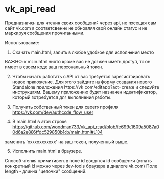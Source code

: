 # vk_api_read

Предназначен для чтения своих сообщений через api, не посещая сам сайт vk.com и соответсвенно не обновляя свой онлайн статус и не маркируя сообщения прочитанными.

Использование: 
1) Скачать main.html, залить в любое удобное для исполнения место

ВАЖНО: к main.html никто кроме вас не должен иметь доступ, тк он имеет в своем коде ваш персональный токен.

2) Чтобы начать работать с API от вас требуется зарегистрировать новое приложение. Для этого зайдите на форму создания нового Standalone приложения https://vk.com/editapp?act=create и следуйте инструкциям. Вашему приложению будет назначен идентификатор, который потребуется для выполнения работы.

3) Получить собственный токен для своего профиля https://vk.com/dev/authcode_flow_user

4) В main.html в этой строке:
https://github.com/woodman733/vk_api_read/blob/fe699e1609a5087a00d6a2e886ffdc529850b1cb/main.html#L104

заменить 'xxxxxxxxxxxx' на ваш токен,  полученный выше.

5) Исполнить main.html в браузере. 

Способ чтения примитивен. в поле id вводится id сообщения (узнать конкретный id можно через dev-tools браузера в диалоге vk.com)
Поле length - длинна "цепочки" сообщений. 
